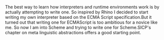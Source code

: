 The best way to learn how interpreters and runtime environments work is by actually attempting to write one. So inspired by Rhino I decided to start writing my own interpreter based on the ECMA Script specification.But it turned out that writing one for ECMAScript is too ambitious for a novice like me. So now I am into Scheme and trying to write one for Scheme.SICP's chapter on meta linguistic abstractions offers a good starting point.
